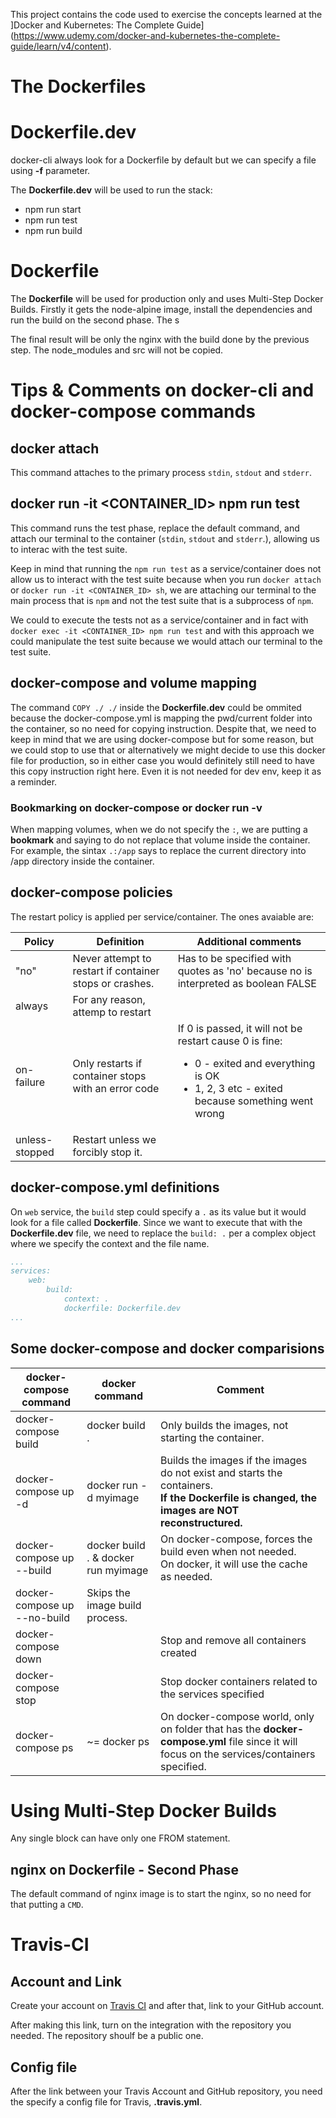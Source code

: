This project contains the code used to exercise the concepts learned at the ]Docker and Kubernetes: The Complete Guide](https://www.udemy.com/docker-and-kubernetes-the-complete-guide/learn/v4/content).

# The Dockerfiles

# Dockerfile.dev
docker-cli always look for a Dockerfile by default but we can specify a file using **-f** parameter.

The **Dockerfile.dev** will be used to run the stack:

*  npm run start
*  npm run test
*  npm run build

# Dockerfile

The **Dockerfile** will be used for production only and uses Multi-Step Docker Builds. Firstly it gets the node-alpine image, install the dependencies and run the build on the second phase. The s

The final result will be only the nginx with the build done by the previous step. The node_modules and src will not be copied.

# Tips & Comments on docker-cli and docker-compose commands
## docker attach

This command attaches to the primary process `stdin`, `stdout` and `stderr`.

## docker run -it <CONTAINER_ID> npm run test

This command runs the test phase, replace the default command, and attach our terminal to the container (`stdin`, `stdout` and `stderr`.), allowing us to interac with the test suite.

Keep in mind that running the `npm run test` as a service/container does not allow us to interact with the test suite because when you run `docker attach` or `docker run -it <CONTAINER_ID> sh`, we are attaching our terminal to the main process that is `npm` and not the test suite that is a subprocess of `npm`.

We could to execute the tests not as a service/container and in fact with `docker exec -it <CONTAINER_ID> npm run test` and with this approach we could manipulate the test suite because we would attach our terminal to the test suite.

## docker-compose and volume mapping
The command `COPY ./ ./` inside the **Dockerfile.dev** could be ommited because the docker-compose.yml is mapping the pwd/current folder into the container, so no need for copying instruction.
Despite that, we need to keep in mind that we are using docker-compose but for some reason, but we could stop to use that or alternatively we might decide to use this docker file for production, so in either case you would definitely still need to have this copy instruction right here. Even it is not needed for dev env, keep it as a reminder.

### Bookmarking on docker-compose or docker run -v

When mapping volumes, when we do not specify the `:`, we are putting a **bookmark** and saying to do not replace that volume inside the container.
For example, the sintax `.:/app` says to replace the current directory into /app directory inside the container.

## docker-compose policies
The restart policy is applied per service/container. The ones avaiable are:

| Policy | Definition | Additional comments |
|---|---|---|
|"no"|Never attempt to restart if container stops or crashes.|Has to be specified with quotes as 'no' because no is interpreted as boolean FALSE|
|always|For any reason, attemp to restart||
|on-failure|Only restarts if container stops with an error code|If 0 is passed, it will not be restart cause 0 is fine: <ul><li>0 - exited and everything is OK</li><li>1, 2, 3 etc - exited because something went wrong</li></ul>|
|unless-stopped|Restart unless we forcibly stop it.||

## docker-compose.yml definitions

On `web` service, the `build` step could specify a `.` as its value but it would look for a file called **Dockerfile**. Since we want to execute that with the **Dockerfile.dev** file, we need to replace the `build: .` per a complex object where we specify the context and the file name.

```yml
...
services: 
    web:
        build: 
            context: .
            dockerfile: Dockerfile.dev
...
```

## Some docker-compose and docker comparisions

|docker-compose command|docker command|Comment|
|---|---|---|
|docker-compose build|docker build .|Only builds the images, not starting the container.|
|docker-compose up -d|docker run -d myimage|Builds the images if the images do not exist and starts the containers.<br/>**If the Dockerfile is changed, the images are NOT reconstructured.**|
|docker-compose up --build|docker build . & docker run myimage|On docker-compose, forces the build even when not needed.<br/>On docker, it will use the cache as needed.|
|docker-compose up --no-build|Skips the image build process.||
|docker-compose down||Stop and remove all containers created|
|docker-compose stop||Stop docker containers related to the services specified|
|docker-compose ps|~= docker ps|On docker-compose world, only on folder that has the **docker-compose.yml** file since it will focus on the services/containers specified.|

# Using Multi-Step Docker Builds
Any single block can have only one FROM statement.

## nginx on Dockerfile - Second Phase

The default command of nginx image is to start the nginx, so no need for that putting a `CMD`.

# Travis-CI

## Account and Link
Create your account on [Travis CI](https://travis-ci.org) and after that, link to your GitHub account.

After making this link, turn on the integration with the repository you needed. The repository shoulf be a public one.

## Config file
After the link between your Travis Account and GitHub repository, you need the specify a config file for Travis, **.travis.yml**.